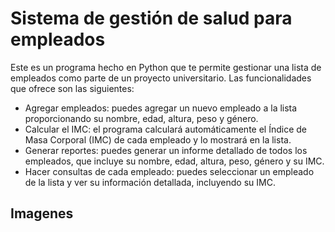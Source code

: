 # Sistema de gestión de salud para empleados

Este es un programa hecho en Python que te permite gestionar una lista de empleados como parte de un proyecto universitario. Las funcionalidades que ofrece son las siguientes:

- Agregar empleados: puedes agregar un nuevo empleado a la lista proporcionando su nombre, edad, altura, peso y género.
- Calcular el IMC: el programa calculará automáticamente el Índice de Masa Corporal (IMC) de cada empleado y lo mostrará en la lista.
- Generar reportes: puedes generar un informe detallado de todos los empleados, que incluye su nombre, edad, altura, peso, género y su IMC.
- Hacer consultas de cada empleado: puedes seleccionar un empleado de la lista y ver su información detallada, incluyendo su IMC.

## Imagenes
